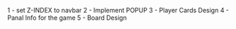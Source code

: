 1 - set Z-INDEX to navbar
2 - Implement POPUP
3 - Player Cards Design
4 - Panal Info for the game
5 - Board Design
